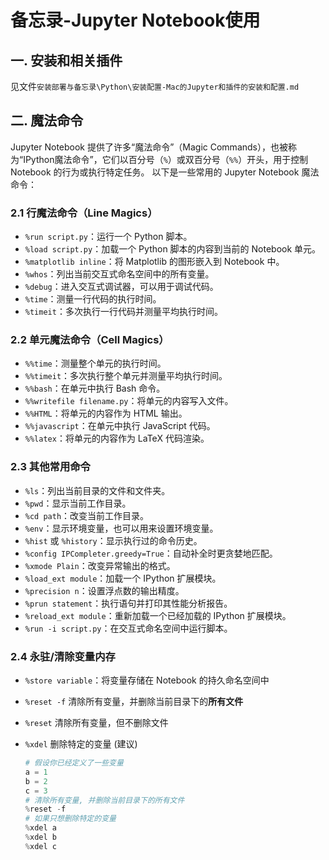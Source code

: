 # 备忘录-Jupyter Notebook使用

## 一. 安装和相关插件
见文件`安装部署与备忘录\Python\安装配置-Mac的Jupyter和插件的安装和配置.md`

## 二. 魔法命令
Jupyter Notebook 提供了许多“魔法命令”（Magic Commands），也被称为“IPython魔法命令”，它们以百分号（`%`）或双百分号（`%%`）开头，用于控制 Notebook 的行为或执行特定任务。
以下是一些常用的 Jupyter Notebook 魔法命令：

### 2.1 行魔法命令（Line Magics）

* `%run script.py`：运行一个 Python 脚本。
* `%load script.py`：加载一个 Python 脚本的内容到当前的 Notebook 单元。
* `%matplotlib inline`：将 Matplotlib 的图形嵌入到 Notebook 中。
* `%whos`：列出当前交互式命名空间中的所有变量。
* `%debug`：进入交互式调试器，可以用于调试代码。
* `%time`：测量一行代码的执行时间。
* `%timeit`：多次执行一行代码并测量平均执行时间。

### 2.2 单元魔法命令（Cell Magics）

* `%%time`：测量整个单元的执行时间。
* `%%timeit`：多次执行整个单元并测量平均执行时间。
* `%%bash`：在单元中执行 Bash 命令。
* `%%writefile filename.py`：将单元的内容写入文件。
* `%%HTML`：将单元的内容作为 HTML 输出。
* `%%javascript`：在单元中执行 JavaScript 代码。
* `%%latex`：将单元的内容作为 LaTeX 代码渲染。

### 2.3 其他常用命令

* `%ls`：列出当前目录的文件和文件夹。
* `%pwd`：显示当前工作目录。
* `%cd path`：改变当前工作目录。
* `%env`：显示环境变量，也可以用来设置环境变量。
* `%hist` 或 `%history`：显示执行过的命令历史。
* `%config IPCompleter.greedy=True`：自动补全时更贪婪地匹配。
* `%xmode Plain`：改变异常输出的格式。
* `%load_ext module`：加载一个 IPython 扩展模块。
* `%precision n`：设置浮点数的输出精度。
* `%prun statement`：执行语句并打印其性能分析报告。
* `%reload_ext module`：重新加载一个已经加载的 IPython 扩展模块。
* `%run -i script.py`：在交互式命名空间中运行脚本。


### 2.4 永驻/清除变量内存
* `%store variable`：将变量存储在 Notebook 的持久命名空间中
* `%reset -f` 清除所有变量，并删除当前目录下的**所有文件**
* `%reset` 清除所有变量，但不删除文件
* `%xdel` 删除特定的变量 (建议)


    ```python
    # 假设你已经定义了一些变量
    a = 1
    b = 2
    c = 3
    # 清除所有变量, 并删除当前目录下的所有文件
    %reset -f
    # 如果只想删除特定的变量
    %xdel a
    %xdel b
    %xdel c
    ```

